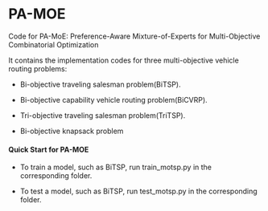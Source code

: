 # PA-MOE

Code for PA-MoE: Preference-Aware Mixture-of-Experts for Multi-Objective Combinatorial Optimization

It contains the implementation codes for three multi-objective vehicle routing problems:

- Bi-objective traveling salesman problem(BiTSP).

- Bi-objective capability vehicle routing problem(BiCVRP).

- Tri-objective traveling salesman problem(TriTSP).

- Bi-objective knapsack problem


#### Quick Start for PA-MOE

- To train a model, such as BiTSP, run train_motsp.py in the corresponding folder.

- To test a model, such as BiTSP, run test_motsp.py in the corresponding folder.
